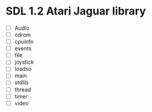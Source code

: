 # SDL 1.2 Atari Jaguar library

- [ ] Audio
- [ ] cdrom
- [ ] cpuinfo
- [ ] events
- [ ] file
- [ ] joystick
- [ ] loadso
- [ ] main
- [ ] stdlib
- [ ] thread
- [ ] timer
- [ ] video

